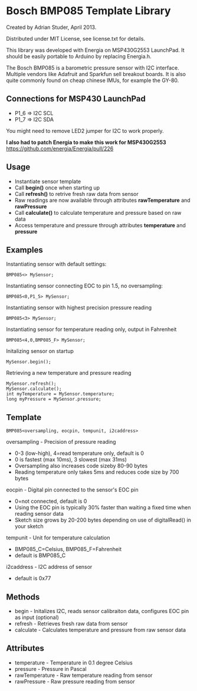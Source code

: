 Bosch BMP085 Template Library
=============================

Created by Adrian Studer, April 2013.

Distributed under MIT License, see license.txt for details.   

This library was developed with Energia on MSP430G2553 LaunchPad. It should be easily portable to
Arduino by replacing Energia.h. 

The Bosch BMP085 is a barometric pressure sensor with I2C interface. 
Multiple vendors like Adafruit and Sparkfun sell breakout boards. It is also quite commonly found
on cheap chinese IMUs, for example the GY-80.

Connections for MSP430 LaunchPad
--------------------------------

* P1_6 => I2C SCL
* P1_7 => I2C SDA

You might need to remove LED2 jumper for I2C to work properly.

**I also had to patch Energia to make this work for MSP430G2553** https://github.com/energia/Energia/pull/226

Usage
-----

- Instantiate sensor template
- Call **begin()** once when starting up
- Call **refresh()** to retrive fresh raw data from sensor
- Raw readings are now available through attributes **rawTemperature** and **rawPressure**
- Call **calculate()** to calculate temperature and pressure based on raw data
- Access temperature and pressure through attributes **temperature** and **pressure**

Examples
--------

Instantiating sensor with default settings:

	BMP085<> MySensor;

Instantiating sensor connecting EOC to pin 1.5, no oversampling:

	BMP085<0,P1_5> MySensor;

Instantiating sensor with highest precision pressure reading

	BMP085<3> MySensor;

Instantiating sensor for temperature reading only, output in Fahrenheit

	BMP085<4,0,BMP085_F> MySensor;

Initalizing sensor on startup

	MySensor.begin();
     
Retrieving a new temperature and pressure reading

	MySensor.refresh();
	MySensor.calculate();
	int myTemperature = MySensor.temperature;
	long myPressure = MySensor.pressure;

Template
--------

	BMP085<oversampling, eocpin, tempunit, i2caddress>

oversampling - Precision of pressure reading
* 0-3 (low-high), 4=read temperature only, default is 0
* 0 is fastest (max 10ms), 3 slowest (max 31ms)
* Oversampling also increases code sizeby 80-90 bytes
* Reading temperature only takes 5ms and reduces code size by 700 bytes

eocpin - Digital pin connected to the sensor's EOC pin
* 0=not connected, default is 0
* Using the EOC pin is typically 30% faster than waiting a fixed time when reading sensor data
* Sketch size grows by 20-200 bytes depending on use of digitalRead() in your sketch

tempunit - Unit for temperature calculation
* BMP085_C=Celsius, BMP085_F=Fahrenheit
* default is BMP085_C

i2caddress - I2C address of sensor
* default is 0x77

Methods
-------

* begin - Initalizes I2C, reads sensor calibraiton data, configures EOC pin as input (optional)
* refresh - Retrieves fresh raw data from sensor
* calculate - Calculates temperature and pressure from raw sensor data
 
Attributes
----------

* temperature - Temperature in 0.1 degree Celsius
* pressure - Pressure in Pascal
* rawTemperature - Raw temperature reading from sensor
* rawPressure - Raw pressure reading from sensor
